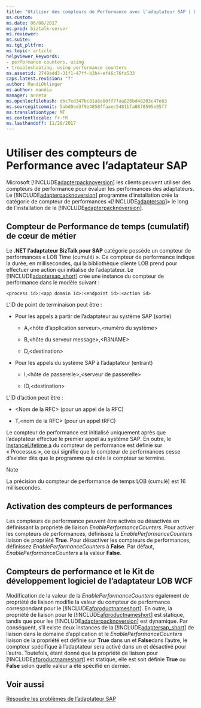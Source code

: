 ```yaml
---
title: "Utiliser des compteurs de Performance avec l’adaptateur SAP | Documents Microsoft"
ms.custom: 
ms.date: 06/08/2017
ms.prod: biztalk-server
ms.reviewer: 
ms.suite: 
ms.tgt_pltfrm: 
ms.topic: article
helpviewer_keywords:
- performance counters, using
- troubleshooting, using performance counters
ms.assetid: 2749add3-31f1-47ff-b3b4-ef46c76fa533
caps.latest.revision: "7"
author: MandiOhlinger
ms.author: mandia
manager: anneta
ms.openlocfilehash: dbc7ed347bc81a8a00ff7faa826bd48203c47e63
ms.sourcegitcommit: 5abd0ed3f9e4858ffaaec5481bfa8878595e95f7
ms.translationtype: MT
ms.contentlocale: fr-FR
ms.lasthandoff: 11/28/2017
---
```

# <a name="use-performance-counters-with-the-sap-adapter"></a>Utiliser des compteurs de Performance avec l’adaptateur SAP
Microsoft [!INCLUDE[adapterpacknoversion](../../includes/adapterpacknoversion-md.md)] les clients peuvent utiliser des compteurs de performance pour évaluer les performances des adaptateurs. Le [!INCLUDE[adapterpacknoversion](../../includes/adapterpacknoversion-md.md)] programme d’installation crée la catégorie de compteur de performances «[!INCLUDE[adaptersap](../../includes/adaptersap-md.md)]» le long de l’installation de le [!INCLUDE[adapterpacknoversion](../../includes/adapterpacknoversion-md.md)].  
  
## <a name="lob-time-cumulative-performance-counter"></a>Compteur de Performance de temps (cumulatif) de cœur de métier  
 Le **.NET l’adaptateur BizTalk pour SAP** catégorie possède un compteur de performances « LOB Time (cumulé) ». Ce compteur de performance indique la durée, en millisecondes, qui la bibliothèque cliente LOB prend pour effectuer une action qui initialise de l’adaptateur. Le [!INCLUDE[adaptersap_short](../../includes/adaptersap-short-md.md)] crée une instance du compteur de performance dans le modèle suivant :  
  
```  
<process id>:<app domain id>:<endpoint id>:<action id>  
```  
  
 L’ID de point de terminaison peut être :  
  
-   Pour les appels à partir de l’adaptateur au système SAP (sortie)  
  
    -   A,\<hôte d’application serveur\>,\<numéro du système\>  
  
    -   B,\<hôte du serveur message\>,\<R3NAME\>  
  
    -   D,\<destination\>  
  
-   Pour les appels du système SAP à l’adaptateur (entrant)  
  
    -   I,\<hôte de passerelle\>,\<serveur de passerelle\>  
  
    -   ID,\<destination\>  
  
 L’ID d’action peut être :  
  
-   \<Nom de la RFC\> (pour un appel de la RFC)  
  
-   T,\<nom de la RFC\> (pour un appel tRFC)  
  
 Le compteur de performance est initialisé uniquement après que l’adaptateur effectue le premier appel au système SAP. En outre, le [InstanceLifetime a](https://msdn.microsoft.com/library/system.diagnostics.performancecounter.instancelifetime.aspx) du compteur de performance est définie sur « Processus », ce qui signifie que le compteur de performances cesse d’exister dès que le programme qui crée le compteur se termine.
  
> [!NOTE]
>  La précision du compteur de performance de temps LOB (cumulé) est 16 millisecondes.  
  
## <a name="enabling-performance-counters"></a>Activation des compteurs de performances  
 Les compteurs de performance peuvent être activés ou désactivés en définissant la propriété de liaison *EnablePerformanceCounters*. Pour activer les compteurs de performances, définissez la *EnablePerformanceCounters* liaison de propriété **True**. Pour désactiver les compteurs de performances, définissez *EnablePerformanceCounters* à **False**. Par défaut, *EnablePerformanceCounters* a la valeur **False**.  
  
## <a name="performance-counters-and-the-wcf-lob-adapter-sdk"></a>Compteurs de performance et le Kit de développement logiciel de l’adaptateur LOB WCF  
 Modification de la valeur de la *EnablePerformanceCounters* également de propriété de liaison modifie la valeur du compteur de performance correspondant pour le [!INCLUDE[afproductnameshort](../../includes/afproductnameshort-md.md)]. En outre, la propriété de liaison pour le [!INCLUDE[afproductnameshort](../../includes/afproductnameshort-md.md)] est statique, tandis que pour les [!INCLUDE[adapterpacknoversion](../../includes/adapterpacknoversion-md.md)] est dynamique. Par conséquent, s’il existe deux instances de la [!INCLUDE[adaptersap_short](../../includes/adaptersap-short-md.md)] de liaison dans le domaine d’application et le *EnablePerformanceCounters* liaison de la propriété est définie sur **True** dans un et **False**dans l’autre, le compteur spécifique à l’adaptateur sera activé dans un et désactivé pour l’autre. Toutefois, étant donné que la propriété de liaison pour [!INCLUDE[afproductnameshort](../../includes/afproductnameshort-md.md)] est statique, elle est soit définie **True** ou **False** selon quelle valeur a été spécifié en dernier.  
  
## <a name="see-also"></a>Voir aussi  

[Résoudre les problèmes de l’adaptateur SAP](../../adapters-and-accelerators/adapter-sap/troubleshoot-the-sap-adapter.md)
